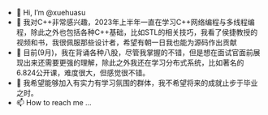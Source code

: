 - 👋 Hi, I’m @xuehuasu
- 👀 我对C++非常感兴趣，2023年上半年一直在学习C++网络编程与多线程编程，除此之外也包括各种C++基础，比如STL的相关技巧，我看了侯捷教授的视频和书，我很佩服那些设计者，希望有朝一日我也能为源码作出贡献
- 🌱 目前(9月)，我在背诵各种八股，尽管我掌握的不错，但是想在面试官面前展现出来还需要更强的理解，除此之外我还在学习分布式系统，比如著名的6.824公开课，难度很大，但感觉很不错。
- 💞️ 我希望能够加入有实力有学习氛围的群体，我不希望将来的成就止步于毕业之时。
- 📫 How to reach me ...

<!---
xuehuasu/xuehuasu is a ✨ special ✨ repository because its `README.md` (this file) appears on your GitHub profile.
You can click the Preview link to take a look at your changes.
--->
